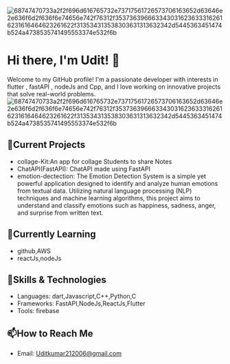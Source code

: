 ![68747470733a2f2f696d616765732e73717561726573706163652d63646e2e636f6d2f636f6e74656e742f76312f3537363966633430316236333162616231616464623261622f313534313538303631313632342d5445363451474b524a4738535741495553374e532f6b](https://github.com/user-attachments/assets/67429072-d978-4896-bec6-f0d4702b678b)
# Hi there, I'm Udit! 👋

Welcome to my GitHub profile! I'm a passionate developer with interests in flutter , fastAPI , nodeJs and Cpp, and I love working on innovative projects that solve real-world problems.
![68747470733a2f2f696d616765732e73717561726573706163652d63646e2e636f6d2f636f6e74656e742f76312f3537363966633430316236333162616231616464623261622f313534313538303631313632342d5445363451474b524a4738535741495553374e532f6b](https://github.com/user-attachments/assets/016389ef-30a3-4ad3-bde8-9ddc3ccf357f)


## 🔭Current Projects

* collage-Kit:An app for collage Students to share Notes 
* ChatAPI(FastAPI): ChatAPI made using FastAPI
* emotion-dectection: The Emotion Detection System is a simple yet powerful application designed to identify and analyze human emotions from textual data. Utilizing natural language processing (NLP) techniques and machine learning algorithms, this project aims to understand and classify emotions such as happiness, sadness, anger, and surprise from written text.


## 🌱Currently Learning

* github,AWS
* reactJs,nodeJs
## 🚀Skills & Technologies

* Languages: dart,Javascript,C++,Python,C
* Frameworks: FastAPI,NodeJs,ReactJs,Flutter
* Tools: firebase
##  📫How to Reach Me
* Email: Uditkumar212006@gmail.com
